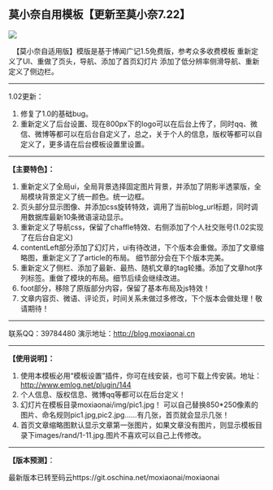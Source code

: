 ## 莫小奈自用模板【更新至莫小奈7.22】 

 ![](http://7xpe18.com1.z0.glb.clouddn.com/ziyong.jpg)

&nbsp;&nbsp;【莫小奈自适用版】模版是基于博闻广记1.5免费版，参考众多收费模板
重新定义了UI、重做了页头，导航、添加了首页幻灯片
添加了低分辨率侧滑导航、重新定义了侧边栏。 
 
---
1.02更新：

 1. 修复了1.0的基础bug。
 2. 重新定义了后台设置、现在800px下的logo可以在后台上传了，同时qq、微信、微博等都可以在后台自定义了，总之，关于个人的信息，版权等都可以自定义了，更多请在后台模板设置里设置。

---
**【主要特色】：**

 1. 重新定义了全局ui，全局背景选择固定图片背景，并添加了阴影半透蒙版，全局模块背景定义了统一颜色。统一边框。
 2. 页头部分显示图像、并添加css旋转特效，调用了当前blog_url标题，同时调用数据库最新10条微语滚动显示。
 3. 重新定义了导航css，保留了chaffle特效、右侧添加了个人社交账号(1.02实现了在后台自定义)
 4. contentLeft部分添加了幻灯片，ui有待改进，下个版本会重做。添加了文章缩略图，重新定义了了article的布局。
  细节部分会在下个版本完美。
 5. 重新定义了侧栏、添加了最新、最热、随机文章的tag轮播。添加了文章hot序列标签。重做了模块的布局。细节后续会继续改进。
 6. foot部分，移除了原版部分内容，保留了基本布局及js特效！
 7. 文章内容页、微语、评论页，时间关系未做过多修改，下个版本会做处理！敬请期待！

---

 联系QQ：39784480
演示地址：http://blog.moxiaonai.cn

---

**【使用说明】：**

1. 使用本模板必用“模板设置”插件，你可在线安装，也可下载上传安装。地址：http://www.emlog.net/plugin/144
2. 个人信息、版权信息、微博qq等都可以在后台定义！
3. 幻灯片在模板目录moxiaonai/img/pic1.jpg！ 可以自己替换850*250像素的图片、命名规则pic1.jpg,pic2.jpg……有几张，首页就会显示几张！
4. 首页文章缩略图默认显示文章第一张图片，如果文章没有图片，则显示模板目录下images/rand/1-11.jpg.图片不喜欢可以自己上传修改。
  
--- 
**【版本预测】**：

最新版本已转至码云https://git.oschina.net/moxiaonai/moxiaonai


